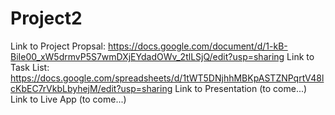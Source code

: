# Project2

Link to Project Propsal: https://docs.google.com/document/d/1-kB-BiIe00_xW5drmvP5S7wmDXjEYdadOWv_2tlLSjQ/edit?usp=sharing
Link to Task List: https://docs.google.com/spreadsheets/d/1tWT5DNjhhMBKpASTZNPqrtV48lcKbEC7rVkbLbyhejM/edit?usp=sharing
Link to Presentation (to come...)
Link to Live App (to come...)
